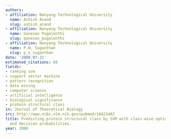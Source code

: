 ```yaml
---
authors:
- affiliation: Nanyang Technological University
  name: Ashish Anand
  slug: ashish_anand
- affiliation: Nanyang Technological University
  name: Ganesan Pugalenthi
  slug: ganesan_pugalenthi
- affiliation: Nanyang Technological University
  name: P.N. Suganthan
  slug: p_n_suganthan
date: '2008-07-21'
estimated_citations: 68
fields:
- ranking svm
- support vector machine
- pattern recognition
- data mining
- computer science
- artificial intelligence
- biological significance
- protein structural class
in: Journal of Theoretical Biology
src: http://www.ncbi.nlm.nih.gov/pubmed/18423492
title: Predicting protein structural class by SVM with class-wise optimized features
  and decision probabilities.
year: 2008
---
```

